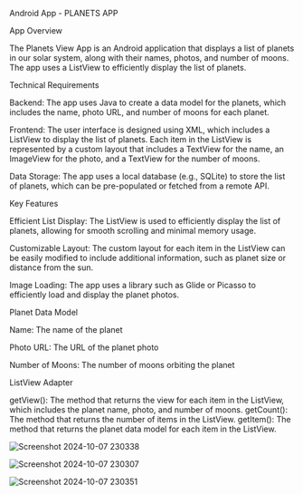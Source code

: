 Android App - PLANETS APP

App Overview

The Planets View App is an Android application that displays a list of planets in our solar system, along with their names, photos, and number of moons. The app uses a ListView to efficiently display the list of planets.

Technical Requirements

Backend: The app uses Java to create a data model for the planets, which includes the name, photo URL, and number of moons for each planet.

Frontend: The user interface is designed using XML, which includes a ListView to display the list of planets. Each item in the ListView is represented by a custom layout that includes a TextView for the name, an ImageView for the photo, and a TextView for the number of moons.

Data Storage: The app uses a local database (e.g., SQLite) to store the list of planets, which can be pre-populated or fetched from a remote API.

Key Features

Efficient List Display: The ListView is used to efficiently display the list of planets, allowing for smooth scrolling and minimal memory usage.

Customizable Layout: The custom layout for each item in the ListView can be easily modified to include additional information, such as planet size or distance from the sun.

Image Loading: The app uses a library such as Glide or Picasso to efficiently load and display the planet photos.

Planet Data Model

Name: The name of the planet 

Photo URL: The URL of the planet photo 

Number of Moons: The number of moons orbiting the planet

ListView Adapter

getView(): The method that returns the view for each item in the ListView, which includes the planet name, photo, and number of moons.
getCount(): The method that returns the number of items in the ListView.
getItem(): The method that returns the planet data model for each item in the ListView.


![Screenshot 2024-10-07 230338](https://github.com/user-attachments/assets/2a98b4fc-ff91-4ecc-9ad7-939cc51e9b16)


![Screenshot 2024-10-07 230307](https://github.com/user-attachments/assets/3f2962a3-dbf6-4c04-a79c-9a5c929cae84)


![Screenshot 2024-10-07 230351](https://github.com/user-attachments/assets/60e30b4f-0b7c-49b2-a722-740f900c54f0)
